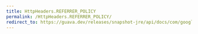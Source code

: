 ```yaml
---
title: HttpHeaders.REFERRER_POLICY
permalink: /HttpHeaders.REFERRER_POLICY/
redirect_to: https://guava.dev/releases/snapshot-jre/api/docs/com/google/common/net/HttpHeaders.html#REFERRER_POLICY
---
```


